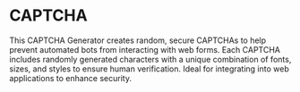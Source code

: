 # CAPTCHA
This CAPTCHA Generator creates random, secure CAPTCHAs to help prevent automated bots from interacting with web forms. Each CAPTCHA includes randomly generated characters with a unique combination of fonts, sizes, and styles to ensure human verification. Ideal for integrating into web applications to enhance security.
